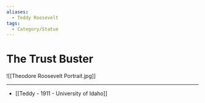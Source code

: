 ```yaml
---
aliases:
  - Teddy Roosevelt
tags:
  - Category/Statue
---
```

# The Trust Buster

![[Theodore Roosevelt Portrait.jpg]]

---

- [[Teddy - 1911 - University of Idaho]] 